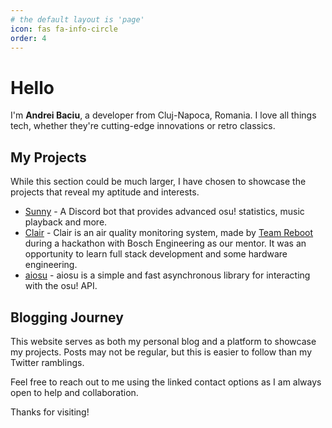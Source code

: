 ```yaml
---
# the default layout is 'page'
icon: fas fa-info-circle
order: 4
---
```


# Hello

I'm **Andrei Baciu**, a developer from Cluj-Napoca, Romania. I love all things tech, whether they're cutting-edge innovations or retro classics.

## My Projects

While this section could be much larger, I have chosen to showcase the projects that reveal my aptitude and interests.

- [Sunny](https://github.com/SunnyCord/bot) - A Discord bot that provides advanced osu! statistics, music playback and more.
- [Clair](https://www.facebook.com/descoperatipasiuneainit/videos/clair-proiectul-castigator-dpit-2019-la-tvr-cluj/2829508230426711/) - Clair is an air quality monitoring system, made by [Team Reboot](https://reboot.aesth.dev/) during a hackathon with Bosch Engineering as our mentor.
It was an opportunity to learn full stack development and some hardware engineering.
- [aiosu](https://github.com/NiceAesth/aiosu) - aiosu is a simple and fast asynchronous library for interacting with the osu! API.

## Blogging Journey

This website serves as both my personal blog and a platform to showcase my projects. Posts may not be regular, but this is easier to follow than my Twitter ramblings.

Feel free to reach out to me using the linked contact options as I am always open to help and collaboration.

Thanks for visiting!
